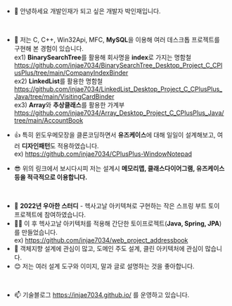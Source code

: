 - 👋 안녕하세요 개발인재가 되고 싶은 개발자 박인재입니다.
<br>

- 👀 저는 C, C++, Win32Api, MFC, **MySQL**을 이용해 여러 데스크톱 프로젝트를 구현해 본 경험이 있습니다.  
ex1) **BinarySearchTree**를 활용해 회사명을 **index**로 가지는 명함철 https://github.com/injae7034/BinarySearchTree_Desktop_Project_C_CPlusPlus/tree/main/CompanyIndexBinder  
ex2) **LinkedList**를 활용한 명함철 https://github.com/injae7034/LinkedList_Desktop_Project_C_CPlusPlus_Java/tree/main/VisitingCardBinder  
ex3) **Array**와 **추상클래스**를 활용한 가계부 https://github.com/injae7034/Array_Desktop_Project_C_CPlusPlus_Java/tree/main/AccountBook  

- 👍 특히 윈도우메모장을 클론코딩하면서 **유즈케이스**에 대해 일일이 설계해보고, 여러 **디자인패턴**도 적용하였습니다.  
ex) https://github.com/injae7034/CPlusPlus-WindowNotepad
- 😎 위의 링크에서 보시다시피 저는 설계시 **메모리맵, 클래스다이어그램, 유즈케이스 등을 적극적으로 이용합니다.**
<br>

- 🎉 **2022년 우아한 스터디** - 헥사고날 아키텍쳐로 구현하는 작은 스프링 부트 토이 프로젝트에 참여하였습니다.  
- 🐱‍🏍 이 후 헥사고날 아키텍처를 적용해 간단한 토이프로젝트(**Java, Spring, JPA**)를 만들었습니다.  
ex) https://github.com/injae7034/web_project_addressbook
- 💞️ 객체지향 설계에 관심이 많고, 도메인 주도 설계, 클린 아키텍처에 관심이 많습니다.
- 😊 저는 여러 설계 도구와 이미지, 말과 글로 설명하는 것을 좋아합니다.
<br>

- 📫 기술블로그 https://injae7034.github.io/ 를 운영하고 있습니다.

<!---
injae7034/injae7034 is a ✨ special ✨ repository because its `README.md` (this file) appears on your GitHub profile.
You can click the Preview link to take a look at your changes.
--->
